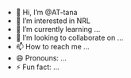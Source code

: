 - 👋 Hi, I’m @AT-tana
- 👀 I’m interested in NRL 
- 🌱 I’m currently learning ...
- 💞️ I’m looking to collaborate on ...
- 📫 How to reach me ...
- 😄 Pronouns: ...
- ⚡ Fun fact: ...

<!---
AT-tana/AT-tana is a ✨ special ✨ repository because its `README.md` (this file) appears on your GitHub profile.
You can click the Preview link to take a look at your changes.
--->
